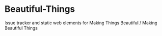 Beautiful-Things
================

Issue tracker and static web elements for Making Things Beautiful / Making Beautiful Things
